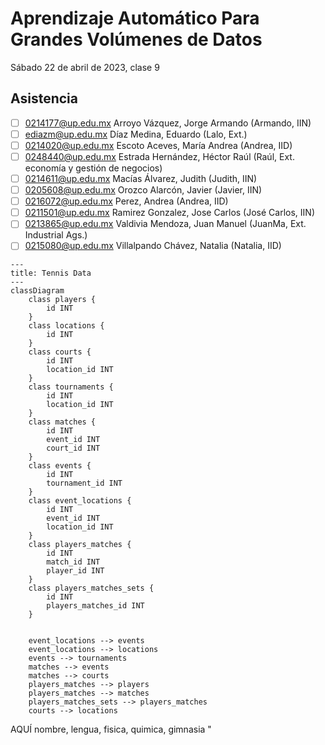 Aprendizaje Automático Para Grandes Volúmenes de Datos
======================================================

Sábado 22 de abril de 2023, clase 9

Asistencia
----------

- [ ] 0214177@up.edu.mx Arroyo Vázquez, Jorge Armando (Armando, IIN) 
- [ ] ediazm@up.edu.mx  Díaz Medina, Eduardo (Lalo, Ext.)
- [ ] 0214020@up.edu.mx Escoto Aceves, María Andrea (Andrea, IID)
- [ ] 0248440@up.edu.mx Estrada Hernández, Héctor Raúl (Raúl, Ext. economía y gestión de negocios)
- [ ] 0214611@up.edu.mx Macías Álvarez, Judith (Judith, IIN)
- [ ] 0205608@up.edu.mx Orozco Alarcón, Javier (Javier, IIN) 
- [ ] 0216072@up.edu.mx Perez, Andrea (Andrea, IID)
- [ ] 0211501@up.edu.mx Ramirez Gonzalez, Jose Carlos (José Carlos, IIN)
- [ ] 0213865@up.edu.mx Valdivia Mendoza, Juan Manuel (JuanMa, Ext. Industrial Ags.)
- [ ] 0215080@up.edu.mx Villalpando Chávez, Natalia (Natalia, IID)

```mermaid
---
title: Tennis Data
---
classDiagram
    class players {
        id INT
    }
    class locations {
        id INT
    }
    class courts {
        id INT
        location_id INT
    }
    class tournaments {
        id INT
        location_id INT
    }
    class matches {
        id INT
        event_id INT
        court_id INT
    }
    class events {
        id INT
        tournament_id INT
    }
    class event_locations {
        id INT
        event_id INT
        location_id INT
    }
    class players_matches {
        id INT
        match_id INT
        player_id INT
    }
    class players_matches_sets {
        id INT
        players_matches_id INT
    }
        
    
    event_locations --> events
    event_locations --> locations
    events --> tournaments
    matches --> events
    matches --> courts
    players_matches --> players
    players_matches --> matches
    players_matches_sets --> players_matches
    courts --> locations
```



AQUÍ
nombre, lengua, fisica, quimica, gimnasia
"
